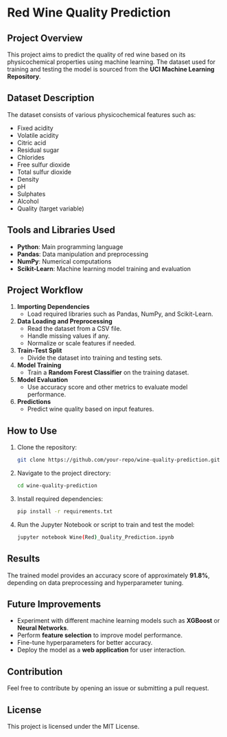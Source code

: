 # Red Wine Quality Prediction

## Project Overview
This project aims to predict the quality of red wine based on its physicochemical properties using machine learning. The dataset used for training and testing the model is sourced from the **UCI Machine Learning Repository**.

## Dataset Description
The dataset consists of various physicochemical features such as:
- Fixed acidity
- Volatile acidity
- Citric acid
- Residual sugar
- Chlorides
- Free sulfur dioxide
- Total sulfur dioxide
- Density
- pH
- Sulphates
- Alcohol
- Quality (target variable)

## Tools and Libraries Used
- **Python**: Main programming language
- **Pandas**: Data manipulation and preprocessing
- **NumPy**: Numerical computations
- **Scikit-Learn**: Machine learning model training and evaluation

## Project Workflow
1. **Importing Dependencies**
   - Load required libraries such as Pandas, NumPy, and Scikit-Learn.
2. **Data Loading and Preprocessing**
   - Read the dataset from a CSV file.
   - Handle missing values if any.
   - Normalize or scale features if needed.
3. **Train-Test Split**
   - Divide the dataset into training and testing sets.
4. **Model Training**
   - Train a **Random Forest Classifier** on the training dataset.
5. **Model Evaluation**
   - Use accuracy score and other metrics to evaluate model performance.
6. **Predictions**
   - Predict wine quality based on input features.

## How to Use
1. Clone the repository:
   ```sh
   git clone https://github.com/your-repo/wine-quality-prediction.git
   ```
2. Navigate to the project directory:
   ```sh
   cd wine-quality-prediction
   ```
3. Install required dependencies:
   ```sh
   pip install -r requirements.txt
   ```
4. Run the Jupyter Notebook or script to train and test the model:
   ```sh
   jupyter notebook Wine(Red)_Quality_Prediction.ipynb
   ```

## Results
The trained model provides an accuracy score of approximately **91.8%**, depending on data preprocessing and hyperparameter tuning.

## Future Improvements
- Experiment with different machine learning models such as **XGBoost** or **Neural Networks**.
- Perform **feature selection** to improve model performance.
- Fine-tune hyperparameters for better accuracy.
- Deploy the model as a **web application** for user interaction.

## Contribution
Feel free to contribute by opening an issue or submitting a pull request.

## License
This project is licensed under the MIT License.
